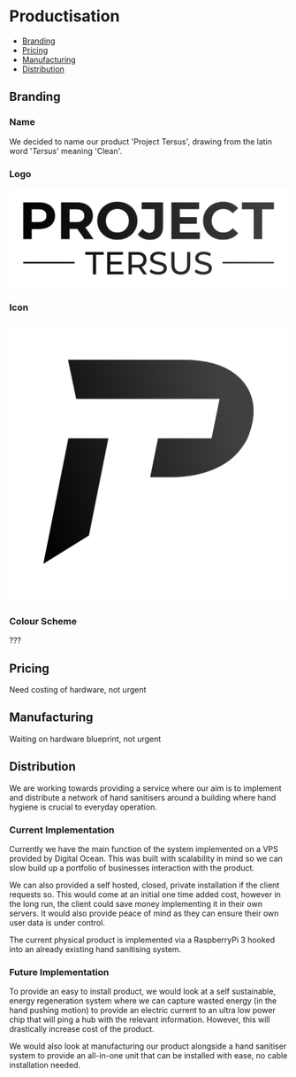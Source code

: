 # Productisation

- [Branding](#branding)
- [Pricing](#pricing)
- [Manufacturing](#manufacturing)
- [Distribution](#distribution)

## Branding
### Name
We decided to name our product 'Project Tersus', drawing from the latin word '*Tersus*' meaning 'Clean'.

### Logo
![logo](../images/branding/png/logo.png)

### Icon
![logo](../images/branding/png/icon.png)

### Colour Scheme
???

## Pricing
Need costing of hardware, not urgent

## Manufacturing
Waiting on hardware blueprint, not urgent

## Distribution
We are working towards providing a service where our aim is to implement and distribute a network of hand sanitisers around a building where hand hygiene is crucial to everyday operation.

### Current Implementation
Currently we have the main function of the system implemented on a VPS provided by Digital Ocean. This was built with scalability in mind so we can slow build up a portfolio of businesses interaction with the product.

We can also provided a self hosted, closed, private installation if the client requests so. This would come at an initial one time added cost, however in the long run, the client could save money implementing it in their own servers. It would also provide peace of mind as they can ensure their own user data is under control.

The current physical product is implemented via a RaspberryPi 3 hooked into an already existing hand sanitising system.

### Future Implementation
To provide an easy to install product, we would look at a self sustainable, energy regeneration system where we can capture wasted energy (in the hand pushing motion) to provide an electric current to an ultra low power chip that will ping a hub with the relevant information. However, this will drastically increase cost of the product.

We would also look at manufacturing our product alongside a hand sanitiser system to provide an all-in-one unit that can be installed with ease, no cable installation needed.